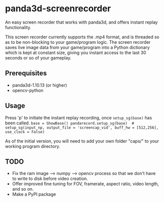 # panda3d-screenrecorder
An easy screen recorder that works with panda3d, and offers instant replay functionality.

This screen recorder currently supports the .mp4 format, and is threaded so as to be non-blocking to your game/program logic. The screen recorder saves live image data from your game/program into a Python dictionary which is kept at constant size, giving you instant access to the last 30 seconds or so of your gameplay.

## Prerequisites
- panda3d-1.10.13 (or higher)
- opencv-python

## Usage
Press 'p' to initiate the instant replay recording, once `setup_sg(base)` has been called.
`
base = ShowBase()
pandarecord.setup_sg(base)  # setup_sg(input_np, output_file = 'screencap_vid', buff_hw = [512,256], use_clock = False)
`

As of the initial version, you will need to add your own folder "caps/" to your working program directory. 

## TODO
- Fix the ram image --> numpy --> opencv process so that we don't have to write to disk before video creation.
- Offer improved fine tuning for FOV, framerate, aspect ratio, video length, and so on.
- Make a PyPI package
